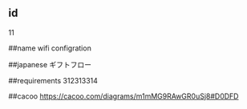 ## id
11

##name
wifi configration

##japanese
ギフトフロー

##requirements
312313314

##cacoo
https://cacoo.com/diagrams/m1mMG9RAwGR0uSj8#D0DFD
